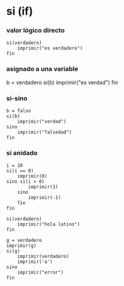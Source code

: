 
# si (if)


### valor lógico directo
```
si(verdadero)
    imprimir("es verdadero")
fin
```

### asignado a una variable
b = verdadero
si(b)
    imprimir("es verdad")
fin

### si-sino
```
b = falso
si(b)
    imprimir("verdad")
sino
    imprimir("falsedad")
fin
```

### si anidado
```
i = 10
si(i == 0)
    imprimir(0)
sino si(i > 0)
        imprimir(1)
    sino
        imprimir(-1)
    fin
fin
```

```
si(verdadero)
    imprimir("hola latino")
fin
```

```
g = verdadero
imprimir(g)
si(g)
    imprimir(verdadero)
    imprimir('a')
sino
    imprimir("error")
fin
```


